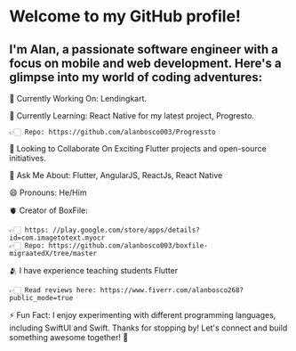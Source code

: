 # Welcome to my GitHub profile! 
## I'm Alan, a passionate software engineer with a focus on mobile and web development. Here's a glimpse into my world of coding adventures:


🔭 Currently Working On: Lendingkart.

🌱 Currently Learning: React Native for my latest project, Progresto.

    👉🏻 Repo: https://github.com/alanbosco003/Progressto

👯 Looking to Collaborate On Exciting Flutter projects and open-source initiatives.

💬 Ask Me About: Flutter, AngularJS, ReactJs, React Native

😄 Pronouns: He/Him

🫀 Creator of BoxFile: 

    👉🏻 https: //play.google.com/store/apps/details?id=com.imagetotext.myocr
    👉🏻 Repo: https://github.com/alanbosco003/boxfile-migraatedX/tree/master

🫂 I have experience teaching students Flutter

    👉🏻 Read reviews here: https://www.fiverr.com/alanbosco268?public_mode=true

⚡ Fun Fact: I enjoy experimenting with different programming languages, including SwiftUI and Swift.
Thanks for stopping by! Let's connect and build something awesome together! 🚀

